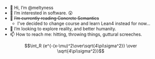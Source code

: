 - 👋 Hi, I’m @meltyness
- 👀 I’m interested in software. 😲
- 🌱 ~~I’m currently reading Concrete Semantics~~
  - I've decided to change course and learn Lean4 instead for now... 
- 💞️ I’m looking to explore reality, and better humanity.
- 📫 How to reach me: hitting, throwing things, guttural screeches.

$$\int_R {e^{-(x-\mu)^2\over\sqrt{4\pi\sigma^2}} \over \sqrt{4\pi\sigma^2}}$$

<!---
meltyness/meltyness is a ✨ special ✨ repository because its `README.md` (this file) appears on your GitHub profile.
You can click the Preview link to take a look at your changes.
--->
